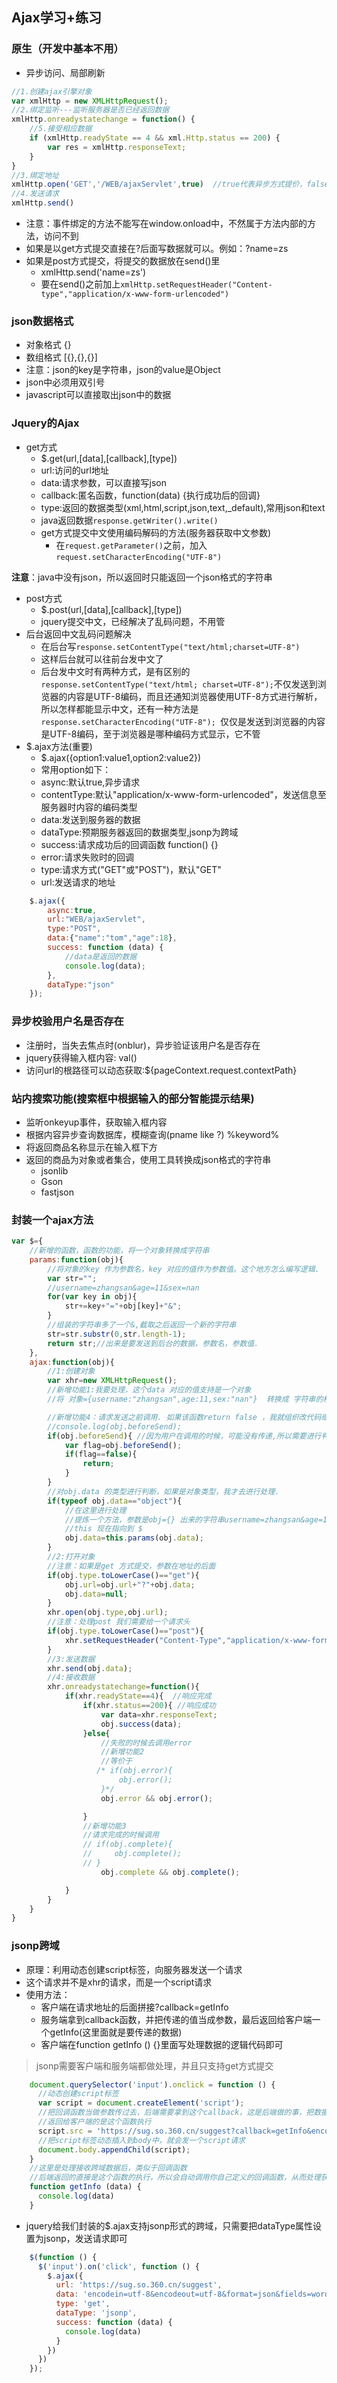 ## Ajax学习+练习
### 原生（开发中基本不用）
- 异步访问、局部刷新
```javascript
//1.创建ajax引擎对象
var xmlHttp = new XMLHttpRequest();
//2.绑定监听---监听服务器是否已经返回数据
xmlHttp.onreadystatechange = function() {
    //5.接受相应数据
    if (xmlHttp.readyState == 4 && xml.Http.status == 200) {
        var res = xmlHttp.responseText;
    } 
}
//3.绑定地址
xmlHttp.open('GET','/WEB/ajaxServlet',true)  //true代表异步方式提价，false代表同步方式提交
//4.发送请求
xmlHttp.send()

```
- 注意：事件绑定的方法不能写在window.onload中，不然属于方法内部的方法，访问不到
- 如果是以get方式提交直接在?后面写数据就可以。例如：?name=zs
- 如果是post方式提交，将提交的数据放在send()里
  - xmlHttp.send('name=zs')
  - 要在send()之前加上`xmlHttp.setRequestHeader("Content-type","application/x-www-form-urlencoded")`

### json数据格式
- 对象格式 {}
- 数组格式 [{},{},{}]
- 注意：json的key是字符串，json的value是Object
- json中必须用双引号
- javascript可以直接取出json中的数据

### Jquery的Ajax
- get方式
  - $.get(url,[data],[callback],[type])
  - url:访问的url地址
  - data:请求参数，可以直接写json
  - callback:匿名函数，function(data) {执行成功后的回调}
  - type:返回的数据类型(xml,html,script,json,text,_default),常用json和text
  - java返回数据`response.getWriter().write()`
  - get方式提交中文使用编码解码的方法(服务器获取中文参数)
    - 在`request.getParameter()`之前，加入`request.setCharacterEncoding("UTF-8")`

**注意**：java中没有json，所以返回时只能返回一个json格式的字符串

- post方式
  - $.post(url,[data],[callback],[type])
  - jquery提交中文，已经解决了乱码问题，不用管
- 后台返回中文乱码问题解决
  - 在后台写`response.setContentType("text/html;charset=UTF-8")`
  - 这样后台就可以往前台发中文了
  - 后台发中文时有两种方式，是有区别的` response.setContentType("text/html; charset=UTF-8");`不仅发送到浏览器的内容是UTF-8编码，而且还通知浏览器使用UTF-8方式进行解析，所以怎样都能显示中文，还有一种方法是`response.setCharacterEncoding("UTF-8"); `仅仅是发送到浏览器的内容是UTF-8编码，至于浏览器是哪种编码方式显示，它不管
- $.ajax方法(重要)
  - $.ajax({option1:value1,option2:value2})
  - 常用option如下：
  - async:默认true,异步请求
  - contentType:默认"application/x-www-form-urlencoded"，发送信息至服务器时内容的编码类型
  - data:发送到服务器的数据
  - dataType:预期服务器返回的数据类型,jsonp为跨域
  - success:请求成功后的回调函数 function() {}
  - error:请求失败时的回调
  - type:请求方式("GET"或"POST")，默认"GET"
  - url:发送请求的地址
```javascript
    $.ajax({
        async:true,
        url:"WEB/ajaxServlet",
        type:"POST",
        data:{"name":"tom","age":18},
        success: function (data) {
            //data是返回的数据
            console.log(data);
        },
        dataType:"json"
    });
```
### 异步校验用户名是否存在
- 注册时，当失去焦点时(onblur)，异步验证该用户名是否存在
- jquery获得输入框内容: val()
- 访问url的根路径可以动态获取:${pageContext.request.contextPath}

### 站内搜索功能(搜索框中根据输入的部分智能提示结果)
- 监听onkeyup事件，获取输入框内容
- 根据内容异步查询数据库，模糊查询(pname like ?) %keyword%
- 将返回商品名称显示在输入框下方
- 返回的商品为对象或者集合，使用工具转换成json格式的字符串
  - jsonlib
  - Gson
  - fastjson

### 封装一个ajax方法
```js
var $={
    //新增的函数，函数的功能，将一个对象转换成字符串
    params:function(obj){
        //将对象的key 作为参数名，key 对应的值作为参数值。这个地方怎么编写逻辑.
        var str="";
        //username=zhangsan&age=11&sex=nan
        for(var key in obj){
            str+=key+"="+obj[key]+"&";
        }
        //组装的字符串多了一个&,截取之后返回一个新的字符串
        str=str.substr(0,str.length-1);
        return str;//出来是要发送到后台的数据，参数名，参数值.
    },
    ajax:function(obj){
        //1:创建对象
        var xhr=new XMLHttpRequest();
        //新增功能1:我要处理，这个data 对应的值支持是一个对象
        //将 对象={username:"zhangsan",age:11,sex:"nan"}  转换成 字符串的格式  username=zhangsan&age=11&sex=nan

        //新增功能4：请求发送之前调用. 如果该函数return false ，我就组织改代码继续往下执行.
        //console.log(obj.beforeSend);
        if(obj.beforeSend){ //因为用户在调用的时候，可能没有传递,所以需要进行判断.
            var flag=obj.beforeSend();
            if(flag==false){
                return;
            }
        }
        //对obj.data 的类型进行判断，如果是对象类型，我才去进行处理.
        if(typeof obj.data=="object"){
            //在这里进行处理
            //提炼一个方法，参数是obj={} 出来的字符串username=zhangsan&age=11&sex=nan
            //this 现在指向到 $
            obj.data=this.params(obj.data);
        }
        //2:打开对象
        //注意：如果是get 方式提交，参数在地址的后面
        if(obj.type.toLowerCase()=="get"){
            obj.url=obj.url+"?"+obj.data;
            obj.data=null;
        }
        xhr.open(obj.type,obj.url);
        //注意：处理post 我们需要给一个请求头
        if(obj.type.toLowerCase()=="post"){
            xhr.setRequestHeader("Content-Type","application/x-www-form-urlencoded");
        }
        //3:发送数据
        xhr.send(obj.data);
        //4:接收数据
        xhr.onreadystatechange=function(){
            if(xhr.readyState==4){  //响应完成
                if(xhr.status==200){ //响应成功
                    var data=xhr.responseText;
                    obj.success(data);
                }else{
                    //失败的时候去调用error
                    //新增功能2
                    //等价于
                   /* if(obj.error){
                        obj.error();
                    }*/
                    obj.error && obj.error();

                }
                //新增功能3
                //请求完成的时候调用
                // if(obj.complete){
                //     obj.complete();
                // }
                    obj.complete && obj.complete();

            }
        }
    }
}
```

### jsonp跨域
- 原理：利用动态创建script标签，向服务器发送一个请求
- 这个请求并不是xhr的请求，而是一个script请求
- 使用方法：
  - 客户端在请求地址的后面拼接?callback=getInfo
  - 服务端拿到callback函数，并把传递的值当成参数，最后返回给客户端一个getInfo(这里面就是要传递的数据)
  - 客户端在function getInfo () {}里面写处理数据的逻辑代码即可
> jsonp需要客户端和服务端都做处理，并且只支持get方式提交

```js
    document.querySelector('input').onclick = function () {
      //动态创建script标签
      var script = document.createElement('script');
      //把回调函数当做参数传过去，后端需要拿到这个callback，这是后端做的事，把数据包装好
      //返回给客户端的是这个函数执行
      script.src = 'https://sug.so.360.cn/suggest?callback=getInfo&encodein=utf-8&encodeout=utf-8&format=json&fields=word&word=n';
      //把script标签动态插入到body中，就会发一个script请求
      document.body.appendChild(script);
    }
    //这里是处理接收跨域数据后，类似于回调函数
    //后端返回的直接是这个函数的执行，所以会自动调用你自己定义的回调函数，从而处理获取的数据
    function getInfo (data) {
      console.log(data)
    }
```
- jquery给我们封装的$.ajax支持jsonp形式的跨域，只需要把dataType属性设置为jsonp，发送请求即可
```js
    $(function () {
      $('input').on('click', function () {
        $.ajax({
          url: 'https://sug.so.360.cn/suggest',
          data: 'encodein=utf-8&encodeout=utf-8&format=json&fields=word&word=n',
          type: 'get',
          dataType: 'jsonp',
          success: function (data) {
            console.log(data)
          }
        })
      })
    });
```
